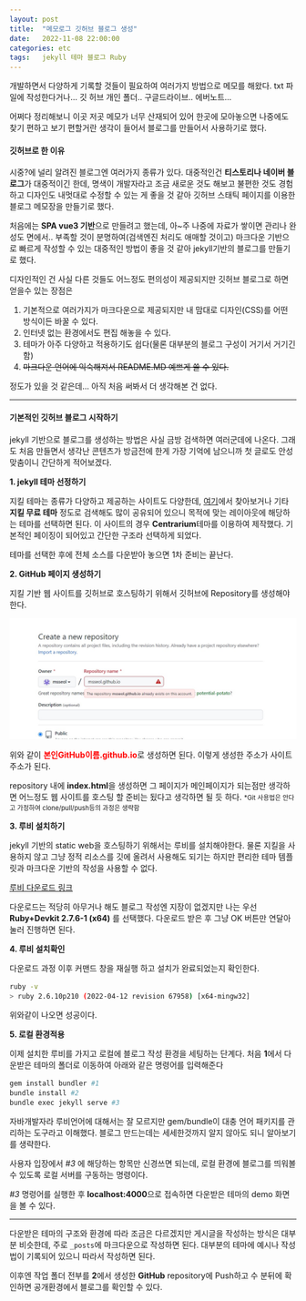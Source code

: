 ```yaml
---
layout: post
title:  "메모로그 깃허브 블로그 생성"
date:   2022-11-08 22:00:00
categories: etc
tags:	jekyll 테마 블로그 Ruby
---
```


개발하면서 다양하게 기록할 것들이 필요하여 여러가지 방법으로 메모를 해왔다.
txt 파일에 작성한다거나... 깃 허브 개인 폴더.. 구글드라이브.. 에버노트...

어쩌다 정리해보니 이곳 저곳 메모가 너무 산재되어 있어 한곳에 모아놓으면 나중에도
찾기 편하고 보기 편할거란 생각이 들어서 블로그를 만들어서 사용하기로 했다.

#### 깃허브로 한 이유

시중?에 널리 알려진 블로그엔 여러가지 종류가 있다. 대중적인건 **티스토리나 네이버 블로그**가 대중적이긴 한데,
명색이 개발자라고 조금 새로운 것도 해보고 불편한 것도 경험하고 디자인도 내멋대로 수정할 수 있는 게 좋을 것 같아
깃허브 스태틱 페이지를 이용한 블로그 메모장을 만들기로 했다.

처음에는 **SPA vue3 기반**으로 만들려고 했는데, 아~주 나중에 자료가 쌓이면 관리나 완성도 면에서.. 부족할 것이 분명하여(검색엔진 처리도 애매할 것이고) 마크다운 기반으로 빠르게 작성할 수 있는 대중적인 방법이 좋을 것 같아 jekyll기반의 블로그를 만들기로 했다.

디자인적인 건 사실 다른 것들도 어느정도 편의성이 제공되지만 깃허브 블로그로 하면 얻을수 있는 장점은

1. 기본적으로 여러가지가 마크다운으로 제공되지만 내 맘대로 디자인(CSS)를 어떤 방식이든 바꿀 수 있다.
2. 인터넷 없는 환경에서도 편집 해놓을 수 있다.
3. 테마가 아주 다양하고 적용하기도 쉽다(물론 대부분의 블로그 구성이 거기서 거기긴 함)
4. ~~마크다운 언어에 익숙해져서 README.MD 예쁘게 쓸 수 있다.~~

정도가 있을 것 같은데... 아직 처음 써봐서 더 생각해본 건 없다.

---

#### 기본적인 깃허브 블로그 시작하기

jekyll 기반으로 블로그를 생성하는 방법은 사실 금방 검색하면 여러군데에 나온다.
그래도 처음 만들면서 생각난 콘텐츠가 방금전에 한게 가장 기억에 남으니까 첫 글로도 안성 맞춤이니 간단하게 적어보겠다.

**1. jekyll 테마 선정하기**

지킬 테마는 종류가 다양하고 제공하는 사이트도 다양한데, [여기][jekyll]에서 찾아보거나 기타 **지킬 무료 테마** 정도로 검색해도 많이 공유되어 있으니 목적에 맞는 레이아웃에 해당하는 테마를 선택하면 된다.
이 사이트의 경우 **Centrarium**테마를 이용하여 제작했다. 기본적인 페이징이 되어있고 간단한 구조라 선택하게 되었다.

테마를 선택한 후에 전체 소스를 다운받아 놓으면 1차 준비는 끝난다.

**2. GitHub 페이지 생성하기**

지킬 기반 웹 사이트를 깃허브로 호스팅하기 위해서 깃허브에 Repository를 생성해야 한다.

![GitHub Logo](/assets/images/1.jpg)

위와 같이 <span style="color:red;font-weight:bold">본인GitHub이름.github.io</span>로 생성하면 된다.
이렇게 생성한 주소가 사이트 주소가 된다.

repository 내에 **index.html**을 생성하면 그 페이지가 메인페이지가 되는점만 생각하면 어느정도 웹 사이트를 호스팅 할 준비는 됬다고 생각하면 될 듯 하다.
<span style="font-size:0.7rem">*Git 사용법은 안다고 가정하여 clone/pull/push등의 과정은 생략함</span>


**3. 루비 설치하기**

jekyll 기반의 static web을 호스팅하기 위해서는 루비를 설치해야한다. 물론 지킬을 사용하지 않고 그냥 정적
리소스를 깃에 올려서 사용해도 되기는 하지만 편리한 테마 템플릿과 마크다운 기반의 작성을 사용할 수 없다.

[루비 다운로드 링크][ruby]

다운로드는 적당히 아무거나 해도 블로그 작성엔 지장이 없겠지만 나는 우선 **Ruby+Devkit 2.7.6-1 (x64)** 를 선택했다. 다운로드 받은 후 그냥 OK 버튼만 연달아 눌러 진행하면 된다.

**4. 루비 설치확인**

다운로드 과정 이후 커맨드 창을 재실행 하고 설치가 완료되었는지 확인한다.
```bash
ruby -v
> ruby 2.6.10p210 (2022-04-12 revision 67958) [x64-mingw32]
```
위와같이 나오면 성공이다.

**5. 로컬 환경적용**

이제 설치한 루비를 가지고 로컬에 블로그 작성 환경을 세팅하는 단계다.
처음 **1**에서 다운받은 테마의 폴더로 이동하여 아래와 같은 명령어를 입력해준다
```bash
gem install bundler #1
bundle install #2
bundle exec jekyll serve #3
```
자바개발자라 루비언어에 대해서는 잘 모르지만 gem/bundle이 대충 언어 패키지를 관리하는 도구라고 이해했다.
블로그 만드는데는 세세한것까지 알지 않아도 되니 알아보기를 생략한다.

사용자 입장에서 *#3* 에 해당하는 항목만 신경쓰면 되는데, 로컬 환경에 블로그를 띄워볼 수 있도록 로컬 서버를 구동하는 명령이다.
 
*#3* 명령어를 실행한 후 **localhost:4000**으로 접속하면 다운받은 테마의 demo 화면을 볼 수 있다.

---

다운받은 테마의 구조와 환경에 따라 조금은 다르겠지만 게시글을 작성하는 방식은 대부분 비슷한데, 주로 `_posts`에 
마크다운으로 작성하면 된다. 대부분의 테마에 예시나 작성법이 기록되어 있으니 따라서 작성하면 된다.

이후엔 작업 폴더 전부를 **2**에서 생성한 **GitHub** repository에 Push하고 수 분뒤에 확인하면 공개환경에서 블로그를 확인할 수 있다.

[ruby]: https://rubyinstaller.org/downloads/
[jekyll]: https://jekyll-themes.com/free/